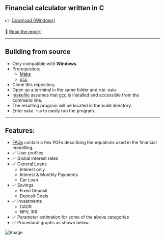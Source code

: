 ## Financial calculator written in C
👉 [Download (Windows)](https://github.com/FongYoong/fincalc-in-c/releases/download/1.0/fincalc.exe)

📖 [Read the report](https://github.com/FongYoong/fincalc-in-c/blob/master/FHCT1022%20-%20Full%20Report.pdf)

***
## Building from source
* Only compatible with **Windows**.
* Prerequisites:
    * [Make](http://gnuwin32.sourceforge.net/packages/make.htm)
    * [gcc](https://gcc.gnu.org/install/binaries.html)
* Clone this repository.
* Open up a terminal in the same folder and run:
    `make`
* [makefile](https://github.com/FongYoong/fincalc-in-c/tree/master/src/makefile) assumes that [gcc](https://gcc.gnu.org/install/binaries.html) is installed and accessible from the command line.
* The resulting program will be located in the build directory.
* Enter `make run` to easily run the program.

***
## Features:
* [FAQs](https://github.com/FongYoong/fincalc-in-c/tree/master/faqs) contain a few PDFs describing the equations used in the financial modelling.
* ✅ User profiles
* ✅ Global interest rates
* ✅ General Loans
    * Interest only
    * Interest & Monthly Payments
    * Car Loan
* ✅ Savings
    * Fixed Deposit
    * Deposit Goals
* ✅ Investments
    * CAGR
    * NPV, IRR
* ✅ Parameter estimation for some of the above categories
* ✅ Procedural graphs as shown below:

![Image](https://i.imgur.com/2QqOli3.png)